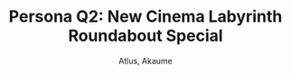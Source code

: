 --- 
slug: "persona-q2-new-cinema-labyrinth-roundabout-special"
title: "Persona Q2: New Cinema Labyrinth Roundabout Special"
publishdate: "2018-12-10"
src: "https://365manga.net/manga/persona-q2-new-cinema-labyrinth-roundabout-special"
author: "Atlus, Akaume"
image: "https://data.365manga.net/images/thumbnails/32850-persona-q2-new-cinema-labyrinth-roundabout-special.jpg"
tags: ["Comedy","Slice of life","Supernatural"]
chapters: ["Vol.1 Chapter 3 ","Vol.1 Chapter 2 ","Vol.1 Chapter 1"]
chapterlinks: ["https://365manga.net/persona-q2-new-cinema-labyrinth-roundabout-special/chapter-3.html","https://365manga.net/persona-q2-new-cinema-labyrinth-roundabout-special/chapter-2.html","https://365manga.net/persona-q2-new-cinema-labyrinth-roundabout-special/chapter-1.html"]
description: "Web comic based on the 3DS game 'Persona Q2: New Cinema Labyrinth' which combines characters from Persona 3, Persona 4, and Persona 5. 'Persona Q2: Roundabout Special' depicts the casual, everyday chatter between the characters."
---